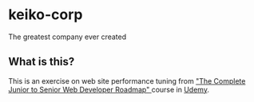 # keiko-corp
The greatest company ever created

## What is this?

This is an exercise on web site performance tuning from ["The Complete Junior to Senior Web Developer Roadmap" ](https://www.udemy.com/the-complete-junior-to-senior-web-developer-roadmap) course in [Udemy](https://www.udemy.com/).
